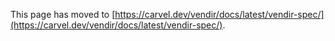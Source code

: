 This page has moved to [https://carvel.dev/vendir/docs/latest/vendir-spec/](https://carvel.dev/vendir/docs/latest/vendir-spec/).
